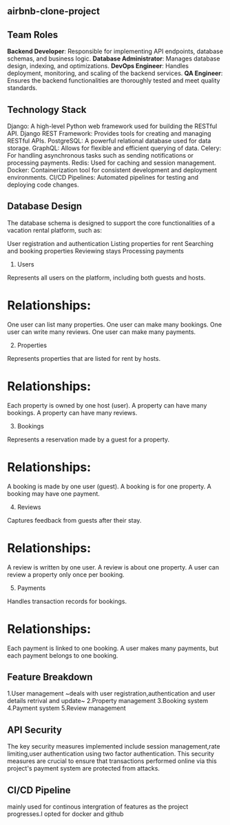 ## airbnb-clone-project

## Team Roles

**Backend Developer**: Responsible for implementing API endpoints, database schemas, and business logic.
**Database Administrator**: Manages database design, indexing, and optimizations.
**DevOps Engineer**: Handles deployment, monitoring, and scaling of the backend services.
**QA Engineer**: Ensures the backend functionalities are thoroughly tested and meet quality standards.

## Technology Stack

Django: A high-level Python web framework used for building the RESTful API.
Django REST Framework: Provides tools for creating and managing RESTful APIs.
PostgreSQL: A powerful relational database used for data storage.
GraphQL: Allows for flexible and efficient querying of data.
Celery: For handling asynchronous tasks such as sending notifications or processing payments.
Redis: Used for caching and session management.
Docker: Containerization tool for consistent development and deployment environments.
CI/CD Pipelines: Automated pipelines for testing and deploying code changes.


## Database Design
The database schema is designed to support the core functionalities of a vacation rental platform, such as:

User registration and authentication
Listing properties for rent
Searching and booking properties
Reviewing stays
Processing payments

1. Users

Represents all users on the platform, including both guests and hosts.

# Relationships:

One user can list many properties.
One user can make many bookings.
One user can write many reviews.
One user can make many payments.

2. Properties

Represents properties that are listed for rent by hosts.

# Relationships:

Each property is owned by one host (user).
A property can have many bookings.
A property can have many reviews.

3. Bookings

Represents a reservation made by a guest for a property.

# Relationships:

A booking is made by one user (guest).
A booking is for one property.
A booking may have one payment.

4. Reviews

Captures feedback from guests after their stay.

# Relationships:

A review is written by one user.
A review is about one property.
A user can review a property only once per booking.

5. Payments

Handles transaction records for bookings.
# Relationships:

 Each payment is linked to one booking.
 A user makes many payments, but each payment belongs to one booking.

 ## Feature Breakdown
 1.User management ~deals with user registration,authentication and user details retrival and update~
 2.Property management 
 3.Booking system
 4.Payment system
 5.Review management


 ## API Security
 The key security measures implemented include session management,rate limiting,user authentication using two factor authentication. This security measures are crucial to ensure that transactions performed online via this project's payment system are protected from attacks.

 ## CI/CD Pipeline

 mainly used for continous intergration of features as the project progresses.I opted for docker and github  